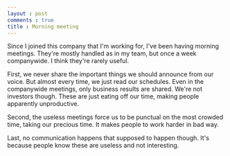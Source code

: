 ```yaml
---
layout : post
comments : true
title : Morning meeting
---
```


Since I joined this company that I'm working for, I've been having morning meetings. They're mostly handled as in my team, but once a week companywide. I think they're rarely useful.

First, we never share the important things we should announce from our voice. But almost every time, we just read our schedules. Even in the companywide meetings, only business results are shared. We're not investors though. These are just eating off our time, making people apparently unproductive.

Second, the useless meetings force us to be punctual on the most crowded time, taking our precious time. It makes people to work harder in bad way.

Last, no communication happens that supposed to happen though. It's because people know these are useless and not interesting.
